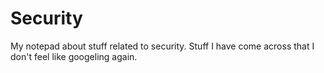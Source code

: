 # Security

My notepad about stuff related to security. Stuff I have come across that I don't feel like googeling again.
